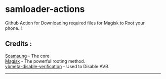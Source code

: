 # samloader-actions
Github Action for Downloading required files for Magisk to Root your phone..! 

## Credits :
<a href="https://github.com/ravindu644/Scamsung">Scamsung</a> - The core </br>
<a href="https://github.com/topjohnwu/Magisk">Magisk</a> - The powerful rooting method.</br>
<a href="https://github.com/libxzr/vbmeta-disable-verification">vbmeta-disable-verification</a> - Used to Disable AVB.

---